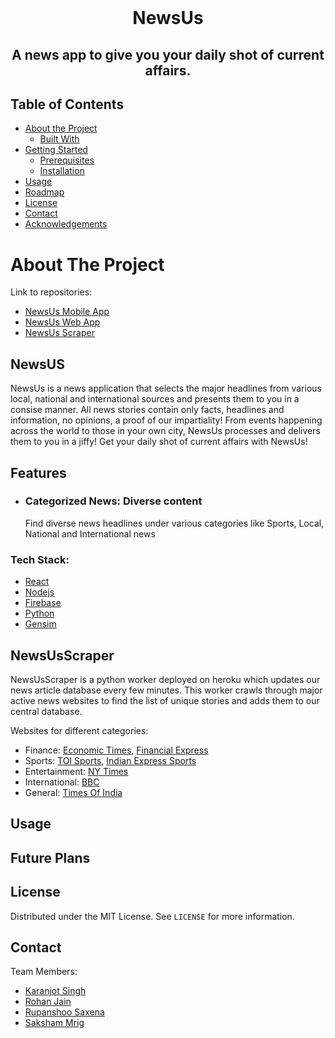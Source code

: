 

<br />
<p align="center">

  <h1 align="center">NewsUs</h1>

  <h2 align="center">
    A news app to give you your daily shot of current affairs.
  </h2>
</p>



<!-- TABLE OF CONTENTS -->
## Table of Contents

* [About the Project](#about-the-project)
  * [Built With](#built-with)
* [Getting Started](#getting-started)
  * [Prerequisites](#prerequisites)
  * [Installation](#installation)
* [Usage](#usage)
* [Roadmap](#roadmap)
* [License](#license)
* [Contact](#contact)
* [Acknowledgements](#acknowledgements)


<!-- ABOUT THE PROJECT -->
# About The Project
Link to repositories:

- [NewsUs Mobile App]( https://github.com/CryptonReturns/NewsUsApp)
- [NewsUs Web App](https://github.com/CryptonReturns/NewsUsWeb)
- [NewsUs Scraper](https://github.com/CryptonReturns/NewsUsScraper)
## NewsUS
NewsUs is a news application that selects the major headlines from various local, national and international sources and presents them to you in a consise manner. All news stories contain only facts, headlines and information, no opinions, a proof of our impartiality! 
From events happening across the world to those in your own city, NewsUs processes and delivers them to you in a jiffy!
Get your daily shot of current affairs with NewsUs!

## Features
- ### Categorized News: Diverse content
	Find diverse news headlines under various categories like Sports, Local, National and International news

### Tech Stack:
- [React](reactjs.org)
- [Nodejs](nodejs.org)
- [Firebase](firebase.google.com)
- [Python](www.python.org)
- [Gensim]()
## NewsUsScraper
NewsUsScraper is a python worker deployed on heroku which updates our news article database every few minutes. This worker crawls through major active news websites to find the list of unique stories and adds them to our central database. 

Websites for different categories:

- Finance: [Economic Times](https://economictimes.indiatimes.com/news/economy), [Financial Express](https://www.financialexpress.com/economy/)
- Sports: [TOI Sports](https://timesofindia.indiatimes.com), [Indian Express Sports](https://indianexpress.com/section/sports/)
- Entertainment: [NY Times](https://www.nytimes.com/section/arts/television)
- International: [BBC](https://www.bbc.com/news)
- General: [Times Of India](https://timesofindia.indiatimes.com)




<!-- USAGE EXAMPLES -->
## Usage




<!-- ROADMAP -->
## Future Plans

<!-- LICENSE -->
## License

Distributed under the MIT License. See `LICENSE` for more information.



<!-- CONTACT -->
## Contact
Team Members:
- [Karanjot Singh](https://github.com/Karanjot-singh)
- [Rohan Jain ](https://github.com/rohanj-02)
- [Rupanshoo Saxena](https://github.com/rupanshoo)
- [Saksham Mrig](https://github.com/sksum)

